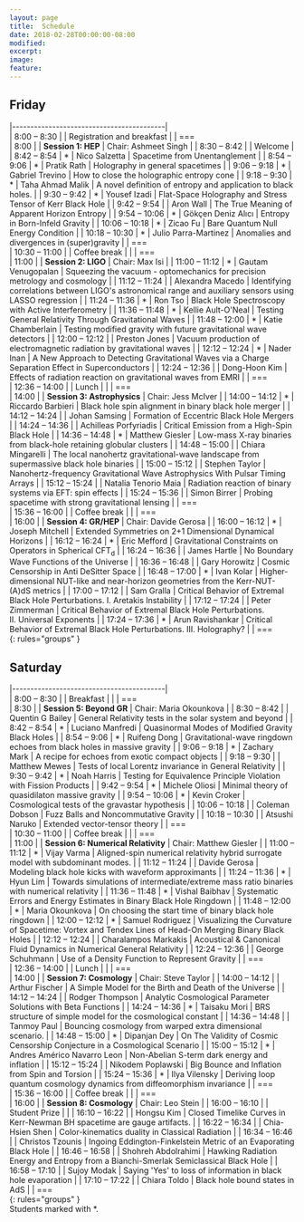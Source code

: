 ```yaml
---										
layout: page										
title:	Schedule									
date: 2018-02-28T00:00:00-08:00										
modified:										
excerpt:										
image:										
feature:										
---										
```


<style>										
tbody tr:nth-child(odd)  {background: #FFF;}										
tbody tr:nth-child(even) {background: #F5F5F5;}										
tbody tr:hover {background: #ffa366;}										
tbody td:first-child {white-space: nowrap;}										
tbody td:nth-child(3) {white-space: nowrap;}										
tbody td {vertical-align:top; padding-left: 3px; padding-right: 2px;}										
</style>										




<h2> Friday  </h2>										

|------------------------------------------|										
|	8:00	–	8:30	|		|			Registration and breakfast	|
| ===										
|	8:00			|		|	**Session 1: HEP**	|	Chair: Ashmeet Singh	|
|	8:30	–	8:42	|		|			Welcome	|
|	8:42	–	8:54	|	*	|	Nico Salzetta	|	Spacetime from Unentanglement	|
|	8:54	–	9:06	|	*	|	Pratik Rath	|	Holography in general spacetimes	|
|	9:06	–	9:18	|	*	|	Gabriel Trevino	|	How to close the holographic entropy cone	|
|	9:18	–	9:30	|	*	|	Taha Ahmad Malik	|	A novel definition of entropy and application to black holes. 	|
|	9:30	–	9:42	|	*	|	Yousef Izadi	|	Flat-Space Holography and Stress Tensor of Kerr Black Hole	|
|	9:42	–	9:54	|		|	Aron Wall	|	The True Meaning of Apparent Horizon Entropy	|
|	9:54	–	10:06	|	*	|	Gökçen Deniz Alıcı	|	Entropy in Born-Infeld Gravity	|
|	10:06	–	10:18	|	*	|	Zicao Fu	|	Bare Quantum Null Energy Condition	|
|	10:18	–	10:30	|	*	|	Julio Parra-Martinez	|	Anomalies and divergences in (super)gravity	|
| ===										
|	10:30	–	11:00	|		|	Coffee break	|		|
| ===										
|	11:00			|		|	**Session 2: LIGO**	|	Chair: Max Isi	|
|	11:00	–	11:12	|	*	|	Gautam Venugopalan	|	Squeezing the vacuum - optomechanics for precision  metrology and cosmology	|
|	11:12	–	11:24	|		|	Alexandra Macedo	|	Identifying correlations between LIGO's astronomical  range and auxiliary sensors using LASSO regression	|
|	11:24	–	11:36	|	*	|	Ron Tso	|	Black Hole Spectroscopy with Active Interferometry	|
|	11:36	–	11:48	|	*	|	Kellie Ault-O'Neal	|	Testing General Relativity Through Gravitational Waves	|
|	11:48	–	12:00	|	*	|	Katie Chamberlain	|	Testing modified gravity with future gravitational wave detectors	|
|	12:00	–	12:12	|		|	Preston Jones	|	Vacuum production of electromagnetic radiation  by gravitational waves	|
|	12:12	–	12:24	|	*	|	Nader Inan	|	A New Approach to Detecting Gravitational Waves via a Charge Separation Effect in Superconductors	|
|	12:24	–	12:36	|		|	Dong-Hoon Kim	|	Effects of radiation reaction on gravitational waves from EMRI	|
| ===										
|	12:36	–	14:00	|		|	Lunch	|		|
| ===										
|	14:00			|		|	**Session 3: Astrophysics**	|	Chair: Jess McIver	|
|	14:00	–	14:12	|	*	|	Riccardo Barbieri	|	Black hole spin alignment in binary black hole merger	|
|	14:12	–	14:24	|		|	Johan Samsing	|	Formation of Eccentric Black Hole Mergers	|
|	14:24	–	14:36	|		|	Achilleas Porfyriadis	|	Critical Emission from a High-Spin Black Hole	|
|	14:36	–	14:48	|	*	|	Matthew Giesler	|	Low-mass X-ray binaries from black-hole retaining globular clusters	|
|	14:48	–	15:00	|		|	Chiara Mingarelli	|	The local nanohertz gravitational-wave landscape from supermassive black hole binaries	|
|	15:00	–	15:12	|		|	Stephen Taylor	|	Nanohertz-frequency Gravitational Wave Astrophysics With  Pulsar Timing Arrays	|
|	15:12	–	15:24	|		|	Natalia Tenorio Maia	|	Radiation reaction of binary systems via EFT: spin effects	|
|	15:24	–	15:36	|		|	Simon Birrer	|	Probing spacetime with strong gravitational lensing	|
| ===										
|	15:36	–	16:00	|		|	Coffee break	|		|
| ===										
|	16:00			|		|	**Session 4: GR/HEP**	|	Chair: Davide Gerosa	|
|	16:00	–	16:12	|	*	|	Joseph Mitchell	|	Extended Symmetries on 2+1 Dimensional Dynamical Horizons	|
|	16:12	–	16:24	|	*	|	Eric Mefford	|	Gravitational Constraints on Operators in Spherical CFT<sub>d</sub>	|
|	16:24	–	16:36	|		|	James Hartle	|	No Boundary Wave Functions of the Universe	|
|	16:36	–	16:48	|		|	Gary Horowitz	|	Cosmic Censorship in Anti DeSitter Space	|
|	16:48	–	17:00	|	*	|	Ivan Kolar	|	Higher-dimensional NUT-like and near-horizon geometries  from the Kerr-NUT-(A)dS metrics	|
|	17:00	–	17:12	|		|	Sam Gralla	|	Critical Behavior of Extremal Black Hole Perturbations.  I. Aretakis Instability	|
|	17:12	–	17:24	|		|	Peter Zimmerman	|	Critical Behavior of Extremal Black Hole Perturbations.  II. Universal Exponents	|
|	17:24	–	17:36	|	*	|	Arun Ravishankar	|	Critical Behavior of Extremal Black Hole Perturbations.  III. Holography?	|
| ===										
{: rules="groups" }										

<h2> Saturday  </h2>										

|------------------------------------------|										
|	8:00	–	8:30	|		|	Breakfast	|		|
| ===										
|	8:30			|		|	**Session 5: Beyond GR**	|	Chair: Maria Okounkova	|
|	8:30	–	8:42	|		|	Quentin G Bailey	|	General Relativity tests in the solar system and beyond	|
|	8:42	–	8:54	|	*	|	Luciano Manfredi	|	Quasinormal Modes of Modified Gravity Black Holes	|
|	8:54	–	9:06	|	*	|	Ruifeng Dong	|	Gravitational-wave ringdown echoes  from black holes in massive gravity	|
|	9:06	–	9:18	|	*	|	Zachary Mark	|	A recipe for echoes from exotic compact objects	|
|	9:18	–	9:30	|		|	Matthew Mewes	|	Tests of local Lorentz invariance in General Relativity	|
|	9:30	–	9:42	|	*	|	Noah Harris	|	Testing for Equivalence Principle Violation with Fission Products	|
|	9:42	–	9:54	|	*	|	Michele Oliosi	|	Minimal theory of quasidilaton massive gravity	|
|	9:54	–	10:06	|	*	|	Kevin Croker	|	Cosmological tests of the gravastar hypothesis	|
|	10:06	–	10:18	|		|	Coleman Dobson	|	Fuzz Balls and Noncommutative Gravity	|
|	10:18	–	10:30	|		|	Atsushi Naruko	|	Extended vector-tensor theory	|
| ===										
|	10:30	–	11:00	|		|	Coffee break	|		|
| ===										
|	11:00			|		|	**Session 6: Numerical Relativity**	|	Chair: Matthew Giesler	|
|	11:00	–	11:12	|	*	|	Vijay Varma	|	Aligned-spin numerical relativity hybrid surrogate model with subdominant modes.	|
|	11:12	–	11:24	|		|	Davide Gerosa	|	Modeling black hole kicks with waveform approximants	|
|	11:24	–	11:36	|	*	|	Hyun Lim	|	Towards simulations of intermediate/extreme mass ratio binaries with numerical relativity	|
|	11:36	–	11:48	|	*	|	Vishal Baibhav	|	Systematic Errors and Energy Estimates in Binary Black Hole Ringdown	|
|	11:48	–	12:00	|	*	|	Maria Okounkova	|	On choosing the start time of binary black hole ringdown	|
|	12:00	–	12:12	|	*	|	Samuel Rodriguez	|	Visualizing the Curvature of Spacetime: Vortex and Tendex  Lines of Head-On Merging Binary Black Holes	|
|	12:12	–	12:24	|		|	Charalampos Markakis	|	Acoustical & Canonical Fluid Dynamics in Numerical General Relativity	|
|	12:24	–	12:36	|		|	George Schuhmann	|	Use of a Density Function to Represent Gravity	|
| ===										
|	12:36	–	14:00	|		|	Lunch	|		|
| ===										
|	14:00			|		|	**Session 7: Cosmology**	|	Chair: Steve Taylor	|
|	14:00	–	14:12	|		|	Arthur Fischer	|	A Simple Model for the Birth and Death of the Universe	|
|	14:12	–	14:24	|		|	Rodger Thompson	|	Analytic Cosmological Parameter Solutions with Beta Functions	|
|	14:24	–	14:36	|	*	|	Taisaku Mori	|	BRS structure of simple model for the cosmological constant	|
|	14:36	–	14:48	|		|	Tanmoy Paul	|	Bouncing cosmology from warped extra dimensional scenario.	|
|	14:48	–	15:00	|	*	|	Dipanjan Dey	|	On The Validity of Cosmic Censorship Conjecture  in a Cosmological Scenario	|
|	15:00	–	15:12	|	*	|	Andres Américo Navarro Leon	|	Non-Abelian S-term dark energy and inflation	|
|	15:12	–	15:24	|		|	Nikodem Poplawski	|	Big Bounce and Inflation from Spin and Torsion	|
|	15:24	–	15:36	|	*	|	Ilya Vilensky	|	Deriving loop quantum cosmology dynamics from diffeomorphism invariance	|
| ===										
|	15:36	–	16:00	|		|	Coffee break	|		|
| ===										
|	16:00			|		|	**Session 8: Cosmology**	|	Chair: Leo Stein	|
|	16:00	–	16:10	|		|	Student Prize	|		|
|	16:10	–	16:22	|		|	Hongsu Kim	|	Closed Timelike Curves in Kerr-Newman BH spacetime are gauge artifacts.	|
|	16:22	–	16:34	|		|	Chia-Hsien Shen	|	Color-kinematics duality in Classical Radiation	|
|	16:34	–	16:46	|		|	Christos Tzounis	|	Ingoing Eddington-Finkelstein Metric of  an Evaporating Black Hole	|
|	16:46	–	16:58	|		|	Shohreh Abdolrahimi	|	Hawking Radiation Energy and Entropy from a  Bianchi-Smerlak Semiclassical Black Hole	|
|	16:58	–	17:10	|		|	Sujoy Modak	|	Saying 'Yes' to loss of information in black hole evaporation	|
|	17:10	–	17:22	|		|	Chiara Toldo	|	Black hole bound states in AdS	|
| ===										
{: rules="groups" }										
Students marked with *.										
